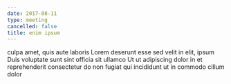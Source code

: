 ```yaml
---
date: 2017-08-11
type: meeting
cancelled: false
title: enim ipsum
---
```

culpa amet, quis aute laboris Lorem deserunt esse sed velit in elit, ipsum Duis voluptate sunt sint officia sit ullamco Ut ut adipiscing dolor in et reprehenderit consectetur do non fugiat qui incididunt ut in commodo cillum dolor